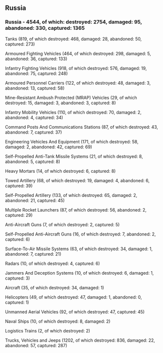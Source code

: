 
 
 ## Russia
 
 ### Russia - 4544, of which: destroyed: 2754, damaged: 95, abandoned: 330, captured: 1365

 

 

 Tanks (819, of which destroyed: 468, damaged: 28, abandoned: 50, captured: 273)

 Armoured Fighting Vehicles (464, of which destroyed: 298, damaged: 5, abandoned: 36, captured: 133)

 Infantry Fighting Vehicles (918, of which destroyed: 576, damaged: 19, abandoned: 75, captured: 248)

 Armoured Personnel Carriers (122, of which destroyed: 48, damaged: 3, abandoned: 13, captured: 58)

 Mine-Resistant Ambush Protected (MRAP) Vehicles (29, of which destroyed: 15, damaged: 3, abandoned: 3, captured: 8)

 Infantry Mobility Vehicles (110, of which destroyed: 70, damaged: 2, abandoned: 4, captured: 34)

 Command Posts And Communications Stations (87, of which destroyed: 43, abandoned: 7, captured: 37)

 Engineering Vehicles And Equipment (171, of which destroyed: 58, damaged: 2, abandoned: 42, captured: 69)

 Self-Propelled Anti-Tank Missile Systems (21, of which destroyed: 8, abandoned: 5, captured: 8)

 Heavy Mortars (14, of which destroyed: 6, captured: 8)

 Towed Artillery (68, of which destroyed: 19, damaged: 4, abandoned: 6, captured: 39)

 Self-Propelled Artillery (133, of which destroyed: 65, damaged: 2, abandoned: 21, captured: 45)

 Multiple Rocket Launchers (87, of which destroyed: 56, abandoned: 2, captured: 29)

 Anti-Aircraft Guns (7, of which destroyed: 2, captured: 5)

 Self-Propelled Anti-Aircraft Guns (16, of which destroyed: 7, abandoned: 2, captured: 6)

 Surface-To-Air Missile Systems (63, of which destroyed: 34, damaged: 1, abandoned: 7, captured: 21)

 Radars (10, of which destroyed: 4, captured: 6)

 Jammers And Deception Systems (10, of which destroyed: 6, damaged: 1, captured: 3)

 Aircraft (35, of which destroyed: 34, damaged: 1)

 Helicopters (49, of which destroyed: 47, damaged: 1, abandoned: 0, captured: 1)

 Unmanned Aerial Vehicles (92, of which destroyed: 47, captured: 45)

 Naval Ships (10, of which destroyed: 8, damaged: 2)

 Logistics Trains (2, of which destroyed: 2)

 Trucks, Vehicles and Jeeps (1202, of which destroyed: 836, damaged: 22, abandoned: 57, captured: 287)

